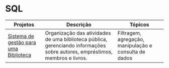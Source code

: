 # SQL

| Projetos | Descrição | Tópicos |
| -------- | --------- | ------- |
| [Sistema de gestão para uma Biblioteca](https://github.com/Thyzxt/portifolio_sql/blob/main/biblioteca_p%C3%BAblica.sql) | Organização das atividades de uma biblioteca pública, gerenciando informações sobre autores, empréstimos, membros e livros. | Filtragem, agregação, manipulação e consulta de dados







